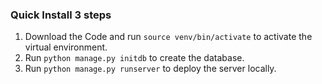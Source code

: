 ### Quick Install 3 steps
1)  Download the Code and run ```source venv/bin/activate``` to activate the virtual environment.
2) Run ```python manage.py initdb``` to create the database.
3) Run ```python manage.py runserver``` to deploy the server locally.
